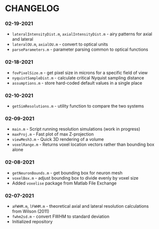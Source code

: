 # CHANGELOG

### 02-19-2021
- `lateralIntensityDist.m`, `axialIntensityDist.m` - airy patterns for axial and lateral
- `lateralOU.m`, `axialOU.m` - convert to optical units 
- `parseParameters.m` - parameter parsing common to optical functions

### 02-18-2021
- `fovPixelSize.m` - get pixel size in microns for a specific field of view
- `nyquistSampleDist.m` - calculate critical Nyquist sampling distance
- `assumptions.m` - store hard-coded default values in a single place

### 02-10-2021
- `getSimResolutions.m` - utility function to compare the two systems

### 02-09-2021
- `main.m` - Script running resolution simulations (work in progress)
- `maxProj.m` - Fast plot of max Z-projection
- `viewMesh3.m` - Quick 3D rendering of a volume
- `voxelRange.m` - Returns voxel location vectors rather than bounding box alone

### 02-08-2021
- `getNeuronBounds.m` - get bounding box for neuron mesh
- `voxelBox.m` - adjust bounding box to divide evenly by voxel size
- Added `voxelise` package from Matlab File Exchange

### 02-07-2021
- `aFWHM.m`, `lFWHM.m` - theoretical axial and lateral resolution calculations from Wilson (2011)
- `fwhm2sd.m` - convert FWHM to standard deviation
- Initialized repository